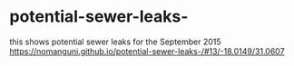 # potential-sewer-leaks-
this shows potential sewer leaks for the September 2015
https://nomanguni.github.io/potential-sewer-leaks-/#13/-18.0149/31.0607
